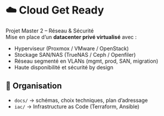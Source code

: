 # ☁️ Cloud Get Ready

Projet Master 2 – Réseau & Sécurité  
Mise en place d’un **datacenter privé virtualisé** avec :  
- Hyperviseur (Proxmox / VMware / OpenStack)  
- Stockage SAN/NAS (TrueNAS / Ceph / Openfiler)  
- Réseau segmenté en VLANs (mgmt, prod, SAN, migration)  
- Haute disponibilité et sécurité by design  

## 📂 Organisation
- `docs/` → schémas, choix techniques, plan d’adressage
- `iac/` → Infrastructure as Code (Terraform, Ansible)
